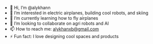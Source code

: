 - 👋 Hi, I’m @alykhann
- 👀 I’m interested in electric airplanes, building cool robots, and skiing
- 🌱 I’m currently learning how to fly airplanes
- 💞️ I’m looking to collaborate on agri robots and AI
- 📫 How to reach me: alykhanxb@gmail.com
- ⚡ Fun fact: I love designing cool spaces and products

<!---
alykhann/alykhann is a ✨ special ✨ repository because its `README.md` (this file) appears on your GitHub profile.
You can click the Preview link to take a look at your changes.
--->
